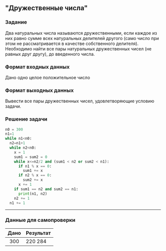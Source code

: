 ## "Дружественные числа"

### Задание

Два натуральных числа называются дружественными, если каждое из них равно сумме всех натуральных делителей другого
(само число при этом не рассматривается в качестве собственного делителя). \
Необходимо найти все пары натуральных дружественных чисел (не равных друг другу), до введенного числа.

### Формат входных данных

Дано одно целое положительное число

### Формат выходных данных

Вывести все пары дружественных чисел, удовлетворяющие условию задачи.

### Решение задачи

```python
n0 = 300
n1=1
while n1<n0:
  n2=n1+1
  while n2<n0:
    x = 1
    sum1 = sum2 = 0
    while x<=n2/2 and (sum1 < n2 or sum2 < n1):
      if n1 % x == 0:
        sum1 += x
      if n2 % x == 0:
        sum2 += x
      x += 1
    if sum1 == n2 and sum2 == n1:
      print(n1, n2)
    n2 += 1
  n1 += 1
```

---

### Данные для самопроверки

| Дано | Результат |
| :---: | --- |
|  300  | 220 284 |
